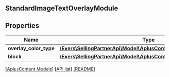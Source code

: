 ## StandardImageTextOverlayModule

## Properties

Name | Type | Description | Notes
------------ | ------------- | ------------- | -------------
**overlay_color_type** | [**\Evers\SellingPartnerApi\Model\AplusContent\ColorType**](ColorType.md) |  |
**block** | [**\Evers\SellingPartnerApi\Model\AplusContent\StandardImageTextBlock**](StandardImageTextBlock.md) |  | [optional]

[[AplusContent Models]](../) [[API list]](../../Api) [[README]](../../../README.md)
